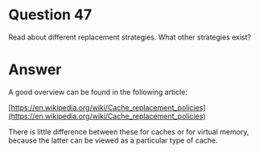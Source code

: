 
# Question 47


Read about different replacement strategies. What other strategies exist?


# Answer



A good overview can be found in the following article:

[https://en.wikipedia.org/wiki/Cache_replacement_policies](https://en.wikipedia.org/wiki/Cache_replacement_policies)

There is little difference between these for caches or for virtual memory,
because the latter can be viewed as a particular type of cache.
 


       